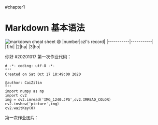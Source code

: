 #chapter1
# Markdown 基本语法
![markdown cheat sheet](https://github.com/shiep18/EIS2020/blob/master/markdowncheatsheet.JPG)
:smile:
|number|czl's record|
|-----------|-----------|
|1|hi|
|2|ha|
|3|ho|

你好
#20201017 
第一次作业代码：
~~~
# -*- coding: utf-8 -*-
"""
Created on Sat Oct 17 18:49:00 2020

@author: CaiZilin
"""
import numpy as np
import cv2
img = cv2.imread('IMG_1240.JPG',cv2.IMREAD_COLOR)
cv2.imshow('picture',img)
cv2.waitKey(0)
~~~

第一次作业图片：
